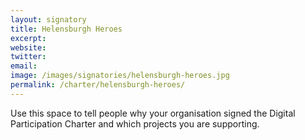 ```yaml
---
layout: signatory
title: Helensburgh Heroes
excerpt: 
website: 
twitter: 
email: 
image: /images/signatories/helensburgh-heroes.jpg
permalink: /charter/helensburgh-heroes/
---
```


Use this space to tell people why your organisation signed the Digital Participation Charter and which projects you are supporting.